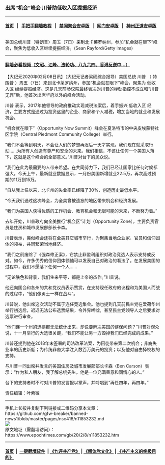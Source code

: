 ### 出席“机会”峰会 川普助低收入区提振经济
------------------------

#### [首页](https://github.com/gfw-breaker/banned-news1/blob/master/README.md) &nbsp;&nbsp;|&nbsp;&nbsp; [手把手翻墙教程](https://github.com/gfw-breaker/guides/wiki) &nbsp;&nbsp;|&nbsp;&nbsp; [禁闻聚合安卓版](https://github.com/gfw-breaker/bn-android) &nbsp;&nbsp;|&nbsp;&nbsp; [网门安卓版](https://github.com/oGate2/oGate) &nbsp;&nbsp;|&nbsp;&nbsp; [神州正道安卓版](https://github.com/SzzdOgate/update) 



<div><img alt="" class="aligncenter wp-post-image" src="https://i.epochtimes.com/assets/uploads/2020/02/GettyImages-1199260729-600x400.jpg"/>
<div class="red16 caption">
 <p>
  美国总统川普（特朗普）周五（7日）来到北卡莱罗纳州，参加“机会就在眼下”峰会，聚焦为低收入区继续提振经济。(Sean Rayford/Getty Images)
 </p>
</div>
</div><hr/>

#### [翻墙必看视频（文昭、江峰、法轮功、八九六四、香港反送中...）](https://github.com/gfw-breaker/banned-news1/blob/master/pages/link3.md)

<div><p>
 【大纪元2020年02月08日讯】（大纪元记者梁砚综合报导）美国总统
 <ok href="https://www.epochtimes.com/gb/tag/%E5%B7%9D%E6%99%AE.html">
  川普
 </ok>
 （
 <ok href="https://www.epochtimes.com/gb/tag/%E7%89%B9%E6%9C%97%E6%99%AE.html">
  特朗普
 </ok>
 ）周五（7日）来到北卡莱罗纳州，参加“机会就在眼下”峰会，聚焦为
 <ok href="https://www.epochtimes.com/gb/tag/%E4%BD%8E%E6%94%B6%E5%85%A5%E5%8C%BA.html">
  低收入区
 </ok>
 继续提振经济。这是几天前参议院最终表决对川普的弹劾指控不成立和“川普无罪”后，他首次出席华府以外的峰会活动。
</p>
<p>
 <ok href="https://www.epochtimes.com/gb/tag/%E5%B7%9D%E6%99%AE.html">
  川普
 </ok>
 表示，2017年他领导的政府推动实现减税法案后，着手振兴
 <ok href="https://www.epochtimes.com/gb/tag/%E4%BD%8E%E6%94%B6%E5%85%A5%E5%8C%BA.html">
  低收入区
 </ok>
 经济，主要方式是通过为投资这里的企业、商家和个人减税，增加当地的就业和发展机会。
</p>
<p>
 “机会就在眼下”（Opportunity Now Summit）峰会在夏洛特市的中央皮埃蒙特社区学院（Central Piedmont Community College）举行。
</p>
<p>
 “我们不会等到明天，不会让人们的梦想再迟后一天才实现。我们现在就采取行动……为所有人创造有尊严和安全的未来。我们相信，不该让任何一个美国人落下，这就是这个峰会的全部意义。”川普对台下的民众说。
</p>
<p>
 “我们在此为最需要的人带来希望。在共同努力下，我们已经让国家比任何时候都强大。今天上午，最新就业数据显示，一月份美国新增就业22.5万，再次高过预期的11万到15万。
</p>
<p>
 “自从我上任以来，北卡州的失业率已经降了30%，创造历史最低水平。
</p>
<p>
 “今天我们通过这次峰会，为全美曾被遗忘的地区带来机会和经济发展。
</p>
<p>
 “我们为美国人获得优质的工作机会、教育机会和无限可能的未来，不断努力着。”
</p>
<p>
 去年开始，川普政府向全美推行“机会区”计划（Opportunity Zone），主要负责官员是住房和城市发展部部长卡森。
</p>
<p>
 川普表示，类似峰会还将在全美其它城市举行，为聚集当地企业家、官员和信仰团体的领袖，共同繁荣当地经济。
</p>
<p>
 “我们之前废除了《强森修正案》，它禁止非盈利组织对政治竞选人表示支持或反对。如今，许多优秀的信仰团体领袖可以发表自己对政治的看法了。在发展美国的过程中，我们不愿落下任何一个人……
</p>
<p>
 “无论肤色和背景，我们生来平等，都是上帝的杰作。”川普说。
</p>
<p>
 他还向国会和各州的共和党议员表示赞赏，在支持现任政府的议程和为美国人而战的过程中，“他们像勇士一样在战斗”。
</p>
<p>
 川普说，他出席这次活动不属于连任竞选集会。他也提到几天前民主党在爱荷华州举行初选后，迟迟无法公布选票结果，令外界唏嘘，甚至民主党领导人之后要求对选票进行审查。
</p>
<p>
 “他们连一个州的选票都无法统计出来，却说要解决美国的健保问题？”川普对观众说，十一月举行的大选很关键，“我们不能让另一方毁掉我们已经完成的成果。”
</p>
<p>
 川普还提到他在2018年末签署的司法改革法案，为囚徒带来第二次机会；非裔失业率的历史新低；为传统非裔大学注入数百万美元的投资；以及他对自由择校权的支持。
</p>
<p>
 与川普一同出席并发言的美国住房及城市发展部部长卡森（Ben Carson）表示：“作为私人朋友，我了解总统先生。他是一位充满善意和同情心的人。”
</p>
<p>
 台下的支持者时不时对川普的发言报以掌声，并吟唱到“再任四年，再四年。”
</p>
<p>
 责任编辑：叶紫微
</p>
</div>
<hr/>
手机上长按并复制下列链接或二维码分享本文章：<br/>
https://github.com/gfw-breaker/banned-news1/blob/master/pages/nsc418/n11853232.md <br/>
<a href='https://github.com/gfw-breaker/banned-news1/blob/master/pages/nsc418/n11853232.md'><img src='https://github.com/gfw-breaker/banned-news1/blob/master/pages/nsc418/n11853232.md.png'/></a> <br/>
原文地址（需翻墙访问）：https://www.epochtimes.com/gb/20/2/8/n11853232.htm


------------------------
#### [首页](https://github.com/gfw-breaker/banned-news1/blob/master/README.md) &nbsp;|&nbsp; [一键翻墙软件](https://github.com/gfw-breaker/nogfw/blob/master/README.md) &nbsp;| [《九评共产党》](https://github.com/gfw-breaker/9ping.md/blob/master/README.md#九评之一评共产党是什么) | [《解体党文化》](https://github.com/gfw-breaker/jtdwh.md/blob/master/README.md) | [《共产主义的终极目的》](https://github.com/gfw-breaker/gczydzjmd.md/blob/master/README.md)


<img src='http://gfw-breaker.win/banned-news/pages/nsc418/n11853232.md' width='0px' height='0px'/>